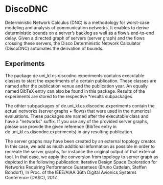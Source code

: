 # DiscoDNC

Deterministic Network Calculus (DNC) is a methodology for worst-case modeling and analysis of communication networks. It enables to derive deterministic bounds on a server’s backlog as well as a flow’s end-to-end delay. Given a directed graph of servers (server graph) and the flows crossing these servers, the Disco Deterministic Network Calculator (DiscoDNC) automates the derivation of bounds.

## Experiments

The package de.uni_kl.cs.discodnc.experiments contains executable classes to start the experiments of a certain publication. These classes are named after the publication venue and the publication year. An equally named BibTeX entry can also be found in this package.
Results of the experiments are stored to the respective *results subpackages.  

The othter subpackages of de.uni_kl.cs.discodnc.experiments contain the actual networks (server graphs + flows) that were used in the numerical evaluations. These packages are named after the executable class and have a "networks" suffix.
If you use any of the provided server graphs, please use provide the given reference (BibTex entry in de.uni_kl.cs.discodnc.experiments) in any resulting publication.

The server graphs may have been created by an external topology creator. In this case, we add as much additional information as possible in order to recreate the server graphs, for instance the original output of that external tool. In that case, we apply the conversion from topology to server graph as depicted in the following publication:
		Iterative Design Space Exploration for Networks Requiring Performance Guarantees
		(Bruno Cattelan, Steffen Bondorf),
		In Proc. of the IEEE/AIAA 36th Digital Avionics Systems Conference (DASC), 2017.